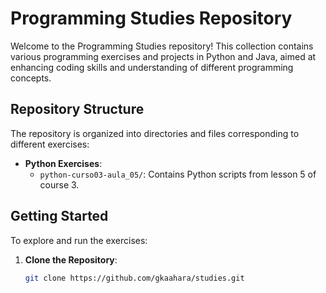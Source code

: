 # Programming Studies Repository

Welcome to the Programming Studies repository! This collection contains various programming exercises and projects in Python and Java, aimed at enhancing coding skills and understanding of different programming concepts.

## Repository Structure

The repository is organized into directories and files corresponding to different exercises:

- **Python Exercises**:
  - `python-curso03-aula_05/`: Contains Python scripts from lesson 5 of course 3.

## Getting Started

To explore and run the exercises:

1. **Clone the Repository**:
   ```bash
   git clone https://github.com/gkaahara/studies.git
